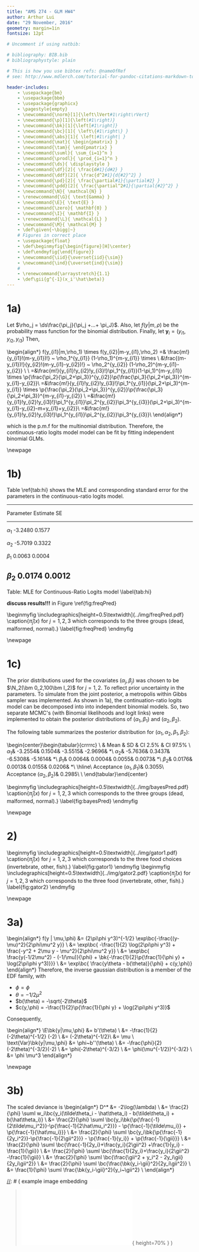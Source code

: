 ```yaml
---
title: "AMS 274 - GLM HW4"
author: Arthur Lui
date: "29 November, 2016"
geometry: margin=1in
fontsize: 12pt

# Uncomment if using natbib:

# bibliography: BIB.bib
# bibliographystyle: plain 

# This is how you use bibtex refs: @nameOfRef
# see: http://www.mdlerch.com/tutorial-for-pandoc-citations-markdown-to-latex.html)

header-includes: 
    - \usepackage{bm}
    - \usepackage{bbm}
    - \usepackage{graphicx}
    - \pagestyle{empty}
    - \newcommand{\norm}[1]{\left\lVert#1\right\rVert}
    - \newcommand{\p}[1]{\left(#1\right)}
    - \newcommand{\bk}[1]{\left[#1\right]}
    - \newcommand{\bc}[1]{ \left\{#1\right\} }
    - \newcommand{\abs}[1]{ \left|#1\right| }
    - \newcommand{\mat}{ \begin{pmatrix} }
    - \newcommand{\tam}{ \end{pmatrix} }
    - \newcommand{\suml}{ \sum_{i=1}^n }
    - \newcommand{\prodl}{ \prod_{i=1}^n }
    - \newcommand{\ds}{ \displaystyle }
    - \newcommand{\df}[2]{ \frac{d#1}{d#2} }
    - \newcommand{\ddf}[2]{ \frac{d^2#1}{d{#2}^2} }
    - \newcommand{\pd}[2]{ \frac{\partial#1}{\partial#2} }
    - \newcommand{\pdd}[2]{ \frac{\partial^2#1}{\partial{#2}^2} }
    - \newcommand{\N}{ \mathcal{N} }
    - \renewcommand{\G}{ \text{Gamma} }
    - \newcommand{\E}{ \text{E} }
    - \newcommand{\zero}{ \mathbf{0} }
    - \newcommand{\I}{ \mathbf{I} }
    - \renewcommand{\L}{ \mathcal{L} }
    - \newcommand{\M}{ \mathcal{M} }
    - \def\given{~\bigg|~}
    # Figures in correct place
    - \usepackage{float}
    - \def\beginmyfig{\begin{figure}[H]\center}
    - \def\endmyfig{\end{figure}}
    - \newcommand{\iid}{\overset{iid}{\sim}}
    - \newcommand{\ind}{\overset{ind}{\sim}}
    # 
    - \renewcommand{\arraystretch}{1.1}
    - \def\gii{g^{-1}(x_i'\hat\beta)}
---
```


# 1a)

Let $\rho_j = \ds\frac{\pi_j}{\pi_j +...+ \pi_J}$. Also, let $f(y|m,\rho)$ be the probability mass function for the binomial distribution. Finally, let $\bm y_i = (y_{i1},y_{i2},y_{i3})$ Then, 

\begin{align*}
f(y_{i1}|m,\rho_1) \times f(y_{i2}|m-y_{i1},\rho_2) =&
\frac{m!}{y_{i1}!(m-y_{i1})!} ~ \rho_1^{y_{i1}} (1-\rho_1)^{m-y_{i1}}  \times \\
&\frac{(m-y_{i1})!}{y_{i2}!(m-y_{i1}-y_{i2})!} ~ \rho_2^{y_{i2}} (1-\rho_2)^{m-y_{i1}-y_{i2}} \\
\\
=&\frac{m!}{y_{i1}!y_{i2}!y_{i3}!}\pi_1^{y_{i1}}(1-\pi_1)^{m-y_{i1}} \times
\p{\frac{\pi_2}{\pi_2+\pi_3}}^{y_{i2}}\p{\frac{\pi_3}{\pi_2+\pi_3}}^{m-y_{i1}-y_{i2}}\\
=&\frac{m!}{y_{i1}!y_{i2}!y_{i3}!}\pi_1^{y_{i1}}(\pi_2+\pi_3)^{m-y_{i1}} \times
\p{\frac{\pi_2}{\pi_2+\pi_3}}^{y_{i2}}\p{\frac{\pi_3}{\pi_2+\pi_3}}^{m-y_{i1}-y_{i2}} \\
=&\frac{m!}{y_{i1}!y_{i2}!y_{i3}!}\pi_1^{y_{i1}}\pi_2^{y_{i2}}\pi_3^{y_{i3}}(\pi_2+\pi_3)^{m-y_{i1}-y_{i2}-m+y_{i1}+y_{i2}}\\
=&\frac{m!}{y_{i1}!y_{i2}!y_{i3}!}\pi_1^{y_{i1}}\pi_2^{y_{i2}}\pi_3^{y_{i3}}\\
\end{align*}

which is the p.m.f for the multinomial distribution. Therefore, the
continuous-ratio logits model model can be fit by fitting independent 
binomial GLMs.

\newpage

# 1b)
Table \ref{tab:hi} shows the MLE and corresponding standard error for
the parameters in the continuous-ratio logits model. 

----------------------------------------
 Parameter         Estimate         SE
-----------       ---------  --------- -
$\alpha_1$         -3.2480      0.1577

$\alpha_2$         -5.7019      0.3322

$\beta_1$           0.0063      0.0004

$\beta_2$           0.0174      0.0012
----------------------------------------

Table: MLE for Continuous-Ratio Logits model \label{tab:hi}

**discuss results!!!** in Figure \ref{fig:freqPred}

\beginmyfig
\includegraphics[height=0.5\textwidth]{../img/freqPred.pdf}
\caption{$\hat\pi_j(x)$ for $j=1,2,3$ which corresponds to the three groups (dead, malformed, normal).}
\label{fig:freqPred}
\endmyfig

\newpage

# 1c)
The prior distributions used for the covariates ($\alpha_j,\beta_j$) was chosen
to be $\N_2(\bm 0_2,100\bm I_2)$ for $j=1,2$. To reflect prior uncertainty 
in the parameters. To simulate from the joint posterior, a metropolis within
Gibbs sampler was implemented. As shown in 1a), the continuation-ratio logits
model can be decomposed into into independent binomial models. So, two
separate MCMC's (with Binomial likelihoods and logit links) were implemented to
obtain the posterior distributions of $(\alpha_1,\beta_1)$ and
$(\alpha_2,\beta_2)$.

The following table summarizes the posterior distribution for
$(\alpha_1,\alpha_2,\beta_1,\beta_2)$:

\begin{center}\begin{tabular}{crrrrc}
\\
& Mean & SD & CI 2.5\% & CI 97.5\% \\
$\alpha_{1}$&   -3.2554&    0.1504&   -3.5515&   -2.9696&  *\\
$\alpha_{2}$&   -5.7636&    0.3437&   -6.5308&   -5.1614&  *\\
$\beta_{1}$&    0.0064&    0.0004&    0.0055&    0.0073&  *\\
$\beta_{2}$&    0.0176&    0.0013&    0.0155&    0.0206&  *\\
\hline\\
Acceptance $(\alpha_1,\beta_1)$&    0.3055\\
Acceptance $(\alpha_2,\beta_2)$&    0.2985\\
\\
\end{tabular}\end{center}

\beginmyfig
\includegraphics[height=0.5\textwidth]{../img/bayesPred.pdf}
\caption{$\hat\pi_j(x)$ for $j=1,2,3$ which corresponds to the three groups (dead, malformed, normal).}
\label{fig:bayesPred}
\endmyfig

\newpage

# 2)
\beginmyfig
\includegraphics[height=0.5\textwidth]{../img/gator1.pdf}
\caption{$\hat\pi_j(x)$ for $j=1,2,3$ which corresponds to the three food choices (invertebrate, other, fish).}
\label{fig:gator1}
\endmyfig
\beginmyfig
\includegraphics[height=0.5\textwidth]{../img/gator2.pdf}
\caption{$\hat\pi_j(x)$ for $j=1,2,3$ which corresponds to the three food (invertebrate, other, fish).}
\label{fig:gator2}
\endmyfig

\newpage

# 3a)

\begin{align*}
f(y | \mu,\phi) &= (2\pi\phi y^3)^{-1/2} \exp\bc{-\frac{(y-\mu)^2}{2\phi\mu^2 y}} \\
&= \exp\bc{ -\frac{1}{2} \log(2\pi\phi y^3) + \frac{-y^2 + 2\mu y - \mu^2}{2\phi\mu^2 y}} \\
&= \exp\bc{ \frac{y(-1/2\mu^2) - (-1/\mu)}{\phi} + \bk{-\frac{1}{2}\p{\frac{1}{\phi y} + \log(2\pi\phi y^3)}}} \\
&= \exp\bc{ \frac{y\theta - b(\theta)}{\phi} + c(y,\phi)}
\end{align*}
Therefore, the inverse gaussian distribution is a member of the EDF family, with 

- $\phi = \phi$
- $\theta = -1/2\mu^2$
- $b(\theta) = -\sqrt{-2\theta}$
- $c(y,\phi) = -\frac{1}{2}\p{\frac{1}{\phi y} + \log(2\pi\phi y^3)}$

Consequently,

\begin{align*}
\E\bk{y|\mu,\phi} &= b'(\theta) \\
&= -\frac{1}{2}(-2\theta)^{-1/2} (-2) \\
&= (-2\theta)^{-1/2}\\
&= \mu \\
\text{Var}\bk{y|\mu,\phi} &= \phi~b''(\theta) \\
&= -\frac{\phi}{2}(-2\theta)^{-3/2}(-2) \\
&= \phi(-2\theta)^{-3/2} \\
&= \phi(\mu^{-1/2})^{-3/2} \\
&= \phi \mu^3
\end{align*}

\newpage

# 3b)

The scaled deviance is
\begin{align*}
D^* &= -2\log(\lambda) \\
&= \frac{2}{\phi} \suml w_i\bc{y_i(\tilde\theta_i - \hat\theta_i) - b(\tilde\theta_i) + b(\hat\theta_i)} \\
&= \frac{2}{\phi} \suml \bc{y_i\bk{\p{\frac{-1}{2\tilde\mu_i^2}}-\p{\frac{-1}{2\hat\mu_i^2}}} - \p{\frac{-1}{\tilde\mu_i}} + \p{\frac{-1}{\hat\mu_i}}} \\
&= \frac{2}{\phi} \suml \bc{y_i\bk{\p{\frac{-1}{2y_i^2}}-\p{\frac{-1}{2\gii^2}}} - \p{\frac{-1}{y_i}} + \p{\frac{-1}{\gii}}} \\
&= \frac{2}{\phi} \suml \bc{\frac{-1}{2y_i}+\frac{y_i}{2\gii^2} +\frac{1}{y_i} -\frac{1}{\gii}} \\
&= \frac{2}{\phi} \suml \bc{\frac{1}{2y_i}+\frac{y_i}{2\gii^2} -\frac{1}{\gii}} \\
&= \frac{2}{\phi} \suml \bc{\frac{\gii^2 + y_i^2 - 2y_i\gii}{2y_i\gii^2}} \\
&= \frac{2}{\phi} \suml \bc{\frac{\bk{y_i-\gii}^2}{2y_i\gii^2}} \\
&= \frac{1}{\phi} \suml \frac{\bk{y_i-\gii}^2}{y_i~\gii^2} \\
\end{align*}

[//]: # (Footnotes:)

[//]: # ( example image embedding
\beginmyfig
\includegraphics[height=0.5\textwidth]{path/to/img/img.pdf}
\caption{some caption}
\label{fig:mylabel}
% reference by: \ref{fig:mylabel}
\endmyfig
)
[//]: # ( example image embedding
> ![some caption.\label{mylabel}](path/to/img/img.pdf){ height=70% }
)

[//]: # ( example two figs side-by-side
\begin{figure*}
  \begin{minipage}{.45\linewidth}
    \centering \includegraphics[height=1\textwidth]{img1.pdf}
    \caption{some caption}
    \label{fig:myLabel1}
  \end{minipage}\hfill
  \begin{minipage}{.45\linewidth}
    \centering \includegraphics[height=1\textwidth]{img2.pdf}
    \caption{some caption}
    \label{fig:myLabel2}
  \end{minipage}
\end{figure*}
)
